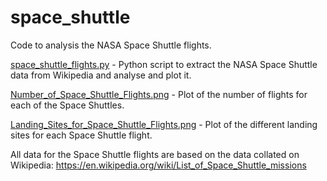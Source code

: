 # space_shuttle

Code to analysis the NASA Space Shuttle flights.

[space_shuttle_flights.py](https://github.com/ctibbs/space_shuttle/blob/main/space_shuttle_flights.py) - Python script to extract the NASA Space Shuttle data from Wikipedia and analyse and plot it.

[Number_of_Space_Shuttle_Flights.png](https://github.com/ctibbs/space_shuttle/blob/main/Number_of_Space_Shuttle_Flights.png) - Plot of the number of flights for each of the Space Shuttles.

[Landing_Sites_for_Space_Shuttle_Flights.png](https://github.com/ctibbs/space_shuttle/blob/main/Landing_Sites_for_Space_Shuttle_Flights.png) - Plot of the different landing sites for each Space Shuttle flight.

All data for the Space Shuttle flights are based on the data collated on Wikipedia: https://en.wikipedia.org/wiki/List_of_Space_Shuttle_missions
